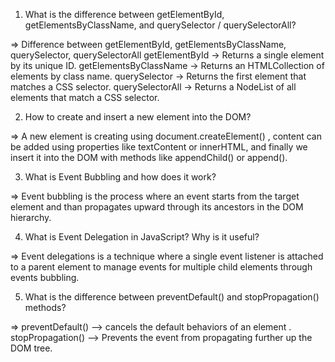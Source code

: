 1. What is the difference between getElementById, getElementsByClassName, and querySelector / querySelectorAll?

=> Difference between getElementById, getElementsByClassName, querySelector, querySelectorAll
getElementById → Returns a single element by its unique ID.
getElementsByClassName → Returns an HTMLCollection of elements by class name.
querySelector → Returns the first element that matches a CSS selector.
querySelectorAll → Returns a NodeList of all elements that match a CSS selector.

2. How to create and insert a new element into the DOM?

=> A new element is creating using document.createElement() , content can be added using properties like textContent or innerHTML, and finally we insert it into the DOM with methods like appendChild() or append().

3. What is Event Bubbling and how does it work?

=> Event bubbling is the process where an event starts from the target element and than propagates upward through its ancestors in the DOM hierarchy.

4. What is Event Delegation in JavaScript? Why is it useful?

=> Event delegations is a technique where a single event listener is attached to a parent element to manage events for multiple child elements through events bubbling.

5. What is the difference between preventDefault() and stopPropagation() methods?

=> preventDefault() --> cancels the default behaviors of an element .
stopPropagation() --> Prevents the event from propagating further up the DOM tree. 